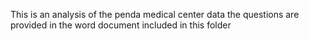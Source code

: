 This is an analysis of the penda medical center data
the questions are provided in the word document included in this folder
